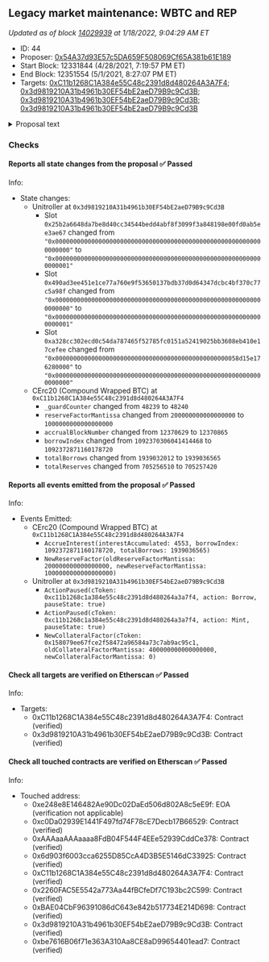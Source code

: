 ## Legacy market maintenance: WBTC and REP

_Updated as of block [14029939](https://etherscan.io/block/14029939) at 1/18/2022, 9:04:29 AM ET_

- ID: 44
- Proposer: [0x54A37d93E57c5DA659F508069Cf65A381b61E189](https://etherscan.io/address/0x54A37d93E57c5DA659F508069Cf65A381b61E189)
- Start Block: 12331844 (4/28/2021, 7:19:57 PM ET)
- End Block: 12351554 (5/1/2021, 8:27:07 PM ET)
- Targets: [0xC11b1268C1A384e55C48c2391d8d480264A3A7F4](https://etherscan.io/address/0xC11b1268C1A384e55C48c2391d8d480264A3A7F4#code); [0x3d9819210A31b4961b30EF54bE2aeD79B9c9Cd3B](https://etherscan.io/address/0x3d9819210A31b4961b30EF54bE2aeD79B9c9Cd3B#code); [0x3d9819210A31b4961b30EF54bE2aeD79B9c9Cd3B](https://etherscan.io/address/0x3d9819210A31b4961b30EF54bE2aeD79B9c9Cd3B#code); [0x3d9819210A31b4961b30EF54bE2aeD79B9c9Cd3B](https://etherscan.io/address/0x3d9819210A31b4961b30EF54bE2aeD79B9c9Cd3B#code)

<details>
  <summary>Proposal text</summary>

> # Legacy market maintenance: WBTC and REP
> In [Proposal 41](https://compound.finance/governance/proposals/41), we began the process to migrate WBTC to a modern upgradable cToken contract.
> 
> The new WBTC cToken has become widely adopted, with $2.2B supplied.
> 
> This proposal continues the deprecation process for the legacy WBTC market, following the process established for SAI and REP.
> 
> The Reserve Factor for the legacy asset will be raised to 100%, which removes the supply interest rate, and supplying and borrowing (new usage) will be disabled. The legacy WBTC cToken will still be effective collateral, and existing users will not be liquidated or materially impacted.
> 
> Finally, the proposal completes the deprecation of REP, by lowering its collateral factor to 0%, nine months after [Proposal 17](https://compound.finance/governance/proposals/17) disabled new usage of the asset.
> 
> [Discussion](https://www.comp.xyz/t/legacy-market-migration-wbtc/1333)
</details>

### Checks
#### Reports all state changes from the proposal ✅ Passed
  




Info:
- State changes:
    - Unitroller at `0x3d9819210A31b4961b30EF54bE2aeD79B9c9Cd3B`
        - Slot `0x25b2a6648da7be8d40cc34544bedd4abf8f3099f3a848198e00fd0ab5ee3ae67` changed from `"0x0000000000000000000000000000000000000000000000000000000000000000"` to `"0x0000000000000000000000000000000000000000000000000000000000000001"`
        - Slot `0x490ad3ee451e1ce77a760e9f53650137bdb37d0d64347dcbc4bf370c77c5a98f` changed from `"0x0000000000000000000000000000000000000000000000000000000000000000"` to `"0x0000000000000000000000000000000000000000000000000000000000000001"`
        - Slot `0xa328cc302ecd0c54da787465f52785fc0151a52419025bb3608eb410e17cefee` changed from `"0x000000000000000000000000000000000000000000000000058d15e176280000"` to `"0x0000000000000000000000000000000000000000000000000000000000000000"`
    - CErc20 (Compound Wrapped BTC) at `0xC11b1268C1A384e55C48c2391d8d480264A3A7F4`
        - `_guardCounter` changed from `48239` to `48240`
        - `reserveFactorMantissa` changed from `200000000000000000` to `1000000000000000000`
        - `accrualBlockNumber` changed from `12370629` to `12370865`
        - `borrowIndex` changed from `1092370306041414468` to `1092372871160178720`
        - `totalBorrows` changed from `1939032012` to `1939036565`
        - `totalReserves` changed from `705256510` to `705257420`

#### Reports all events emitted from the proposal ✅ Passed
  




Info:
- Events Emitted:
    - CErc20 (Compound Wrapped BTC) at `0xC11b1268C1A384e55C48c2391d8d480264A3A7F4`
        - `AccrueInterest(interestAccumulated: 4553, borrowIndex: 1092372871160178720, totalBorrows: 1939036565)`
        - `NewReserveFactor(oldReserveFactorMantissa: 200000000000000000, newReserveFactorMantissa: 1000000000000000000)`
    - Unitroller at `0x3d9819210A31b4961b30EF54bE2aeD79B9c9Cd3B`
        - `ActionPaused(cToken: 0xc11b1268c1a384e55c48c2391d8d480264a3a7f4, action: Borrow, pauseState: true)`
        - `ActionPaused(cToken: 0xc11b1268c1a384e55c48c2391d8d480264a3a7f4, action: Mint, pauseState: true)`
        - `NewCollateralFactor(cToken: 0x158079ee67fce2f58472a96584a73c7ab9ac95c1, oldCollateralFactorMantissa: 400000000000000000, newCollateralFactorMantissa: 0)`

#### Check all targets are verified on Etherscan ✅ Passed
  




Info:
- Targets:
    - 0xC11b1268C1A384e55C48c2391d8d480264A3A7F4: Contract (verified)
    - 0x3d9819210A31b4961b30EF54bE2aeD79B9c9Cd3B: Contract (verified)

#### Check all touched contracts are verified on Etherscan ✅ Passed
  




Info:
- Touched address:
    - 0xe248e8E146482Ae90Dc02DaEd506d802A8c5eE9f: EOA (verification not applicable)
    - 0xc0Da02939E1441F497fd74F78cE7Decb17B66529: Contract (verified)
    - 0xAAAaaAAAaaaa8FdB04F544F4EEe52939CddCe378: Contract (verified)
    - 0x6d903f6003cca6255D85CcA4D3B5E5146dC33925: Contract (verified)
    - 0xC11b1268C1A384e55C48c2391d8d480264A3A7F4: Contract (verified)
    - 0x2260FAC5E5542a773Aa44fBCfeDf7C193bc2C599: Contract (verified)
    - 0xBAE04CbF96391086dC643e842b517734E214D698: Contract (verified)
    - 0x3d9819210A31b4961b30EF54bE2aeD79B9c9Cd3B: Contract (verified)
    - 0xbe7616B06f71e363A310Aa8CE8aD99654401ead7: Contract (verified)
